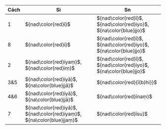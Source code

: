 | Cách | Si                                                                    | Sn                                                                |
| ---- | --------------------------------------------------------------------- | ----------------------------------------------------------------- |
| 1    | ${nad\color{red}ī}$                                                   | ${nad\color{red}ī}$, ${nad\color{red}iyo}$, ${na\color{blue}jjo}$ |
| 8    | ${nad\color{red}i}$                                                   | ${nad\color{red}ī}$, ${nad\color{red}iyo}$, ${na\color{blue}jjo}$ |
| 2    | ${nad\color{red}iyaṃ}$, ${nad\color{red}iṃ}$                          | ${nad\color{red}ī}$, ${nad\color{red}iyo}$, ${na\color{blue}jjo}$ |
| 3&5  | ${nad\color{red}iyā}$, ${na\color{blue}jjā}$                          | ${nad\color{red}{ī(b)hi}}$                                        |
| 4&6  | ${nad\color{red}iyā}$, ${na\color{blue}jjā}$                          | ${nad\color{red}īnaṃ}$                                            |
| 7    | ${nad\color{red}iyā}$, ${nad\color{red}iyaṃ}$, ${na\color{blue}jjaṃ}$ | ${nad\color{red}īsu}$                                             |